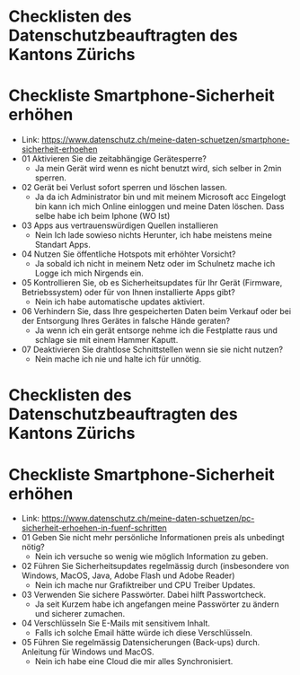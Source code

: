 # Checklisten des Datenschutzbeauftragten des Kantons Zürichs

# Checkliste Smartphone-Sicherheit erhöhen
 - Link: https://www.datenschutz.ch/meine-daten-schuetzen/smartphone-sicherheit-erhoehen
 - 01 Aktivieren Sie die zeitabhängige Gerätesperre?
    - Ja mein Gerät wird wenn es nicht benutzt wird, sich selber in 2min sperren.
 - 02 Gerät bei Verlust sofort sperren und löschen lassen.
    - Ja da ich Administrator bin und mit meinem Microsoft acc Eingelogt bin kann ich mich Online einloggen und meine Daten löschen. Dass selbe habe ich beim Iphone (WO Ist)
 - 03 Apps aus vertrauenswürdigen Quellen installieren
    - Nein Ich lade sowieso nichts Herunter, ich habe meistens meine Standart Apps.
 - 04 Nutzen Sie öffentliche Hotspots mit erhöhter Vorsicht?
    - Ja sobald ich nicht in meinem Netz oder im Schulnetz mache ich Logge ich mich Nirgends ein.
 - 05 Kontrollieren Sie, ob es Sicherheitsupdates für Ihr Gerät (Firmware, Betriebssystem) oder für von Ihnen installierte Apps gibt?
    - Nein ich habe automatische updates aktiviert. 
 - 06 Verhindern Sie, dass Ihre gespeicherten Daten beim Verkauf oder bei der Entsorgung Ihres Gerätes in falsche Hände geraten?
    - Ja wenn ich ein gerät entsorge nehme ich die Festplatte raus und schlage sie mit einem Hammer Kaputt.
  - 07 Deaktivieren Sie drahtlose Schnittstellen wenn sie sie nicht nutzen?
    - Nein mache ich nie und halte ich für unnötig.

# Checklisten des Datenschutzbeauftragten des Kantons Zürichs

# Checkliste Smartphone-Sicherheit erhöhen
 - Link: https://www.datenschutz.ch/meine-daten-schuetzen/pc-sicherheit-erhoehen-in-fuenf-schritten
 - 01 Geben Sie nicht mehr persönliche Informationen preis als unbedingt nötig?
    - Nein ich versuche so wenig wie möglich Information zu geben.
 - 02 Führen Sie Sicherheitsupdates regelmässig durch (insbesondere von Windows, MacOS, Java, Adobe Flash und Adobe Reader)
    - Nein ich mache nur Grafiktreiber und CPU Treiber Updates.
 - 03 Verwenden Sie sichere Passwörter. Dabei hilft Passwortcheck.
    - Ja seit Kurzem habe ich angefangen meine Passwörter zu ändern und sicherer zumachen.
 - 04 Verschlüsseln Sie E-Mails mit sensitivem Inhalt.
    - Falls ich solche Email hätte würde ich diese Verschlüsseln.
 - 05 Führen Sie regelmässig Datensicherungen (Back-ups) durch. Anleitung für Windows und MacOS.
    - Nein ich habe eine Cloud die mir alles Synchronisiert.
  